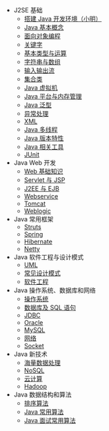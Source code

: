 - J2SE 基础  
    - [搭建 Java 开发环境（小明）](environment.md)
	- [Java 基本概念](basic-concept.md)
	- [面向对象编程](OOP.md)
	- [关键字](keyword.md)
	- [基本类型与运算](type-operation.md)
	- [字符串与数组](string-array.md)
	- [输入输出流](io.md)
	- [集合类](collection.md)
	- [Java 虚拟机](virtual-machine.md)
	- [Java 平台与内存管理](platorm-memory.md)
	- [Java 泛型](generic.md)
	- [异常处理](exception.md)
	- [XML](xml.md)
	- [Java 多线程](multi-thread.md)
	- [Java 版本特性](version-difference.md)
	- [Java 相关工具](tools.md)
	- [JUnit](junit.md)
- Java Web 开发
	- [Web 基础知识](web-basic.md)
	- [Servlet 与 JSP](servlet-jsp.md)
	- [J2EE 与 EJB](j2ee-ejb.md)
	- [Webservice](webservice.md)
	- [Tomcat](tomcat.md)
	- [Weblogic](weblogic.md)
- Java 常用框架
	- [Struts](struts.md)
	- [Spring](spring.md)
	- [Hibernate](hibernate.md)
	- [Netty](netty.md)
- Java 软件工程与设计模式
	- [UML](uml.md)
	- [常见设计模式](design-pattern.md)
	- [软件工程](software-engineering.md)
- Java 操作系统、数据库和网络
    - [操作系统](os.md)
    - [数据库及 SQL 语句](db-sql.md)
    - [JDBC](jdbc.md)
    - [Oracle](oracle.md)
    - [MySQL](mysql.md)
    - [网络](network.md)
    - [Socket](socket.md)
- Java 新技术
    - [海量数据处理](massive.md)
    - [NoSQL](nosql.md)
    - [云计算](cloud-computing.md)
    - [Hadoop](hadoop.md)
- Java 数据结构和算法
    - [排序算法](sort.md)
    - [Java 常用算法](common-algorithm.md)
    - [Java 面试常用算法](interview.md)









 

